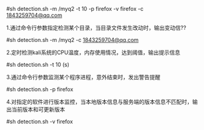\#sh detection.sh -m /myq2   -t 10   -p firefox  -v firefox  -c 1843259704@qq.com 

1.通过命令行参数指定检测某个目录，当目录文件发生改动时，输出变动信??

\#sh detection.sh -m /myq2 -c 1843259704@qq.com

2.定时检测kali系统的CPU温度，内存使用情况，达到阈值，输出提示信息

\#sh detection.sh -t 10  (s)

3.通过命令行参数监测某个程序进程，意外结束时，发出警告提醒

\#sh detection.sh -p firefox

4.对指定的软件进行版本监控，当本地版本信息与服务端的版本信息不匹配时，输出当前版本和可更新版本

\#sh detection.sh -v firefox